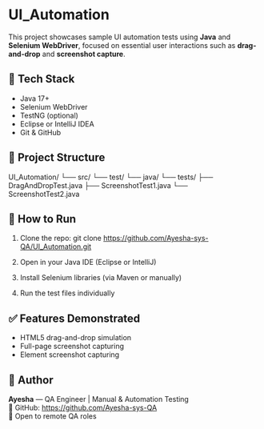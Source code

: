 # UI_Automation

This project showcases sample UI automation tests using **Java** and **Selenium WebDriver**, focused on essential user interactions such as **drag-and-drop** and **screenshot capture**.

## 🔧 Tech Stack

- Java 17+
- Selenium WebDriver
- TestNG (optional)
- Eclipse or IntelliJ IDEA
- Git & GitHub

## 📁 Project Structure
UI_Automation/
└── src/
└── test/
└── java/
└── tests/
├── DragAndDropTest.java
├── ScreenshotTest1.java
└── ScreenshotTest2.java

## 🚀 How to Run

1. Clone the repo:
   git clone https://github.com/Ayesha-sys-QA/UI_Automation.git

2. Open in your Java IDE (Eclipse or IntelliJ)

3. Install Selenium libraries (via Maven or manually)

4. Run the test files individually

## ✅ Features Demonstrated

- HTML5 drag-and-drop simulation
- Full-page screenshot capturing
- Element screenshot capturing

## 📌 Author

**Ayesha** — QA Engineer | Manual & Automation Testing  
🔗 GitHub: https://github.com/Ayesha-sys-QA  
💼 Open to remote QA roles





